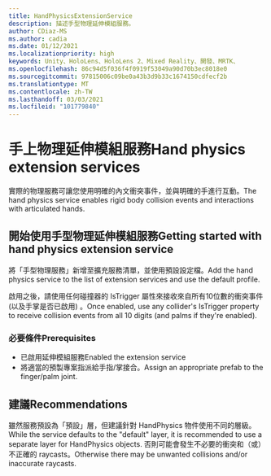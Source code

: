 ```yaml
---
title: HandPhysicsExtensionService
description: 描述手型物理延伸模組服務。
author: CDiaz-MS
ms.author: cadia
ms.date: 01/12/2021
ms.localizationpriority: high
keywords: Unity、HoloLens、HoloLens 2、Mixed Reality、開發、MRTK、
ms.openlocfilehash: 86c94d5f036f4f0919f53049a90d70b3ec8018e0
ms.sourcegitcommit: 97815006c09be0a43b3d9b33c1674150cdfecf2b
ms.translationtype: MT
ms.contentlocale: zh-TW
ms.lasthandoff: 03/03/2021
ms.locfileid: "101779840"
---
```

# <a name="hand-physics-extension-services"></a><span data-ttu-id="6be6c-104">手上物理延伸模組服務</span><span class="sxs-lookup"><span data-stu-id="6be6c-104">Hand physics extension services</span></span>

<span data-ttu-id="6be6c-105">實際的物理服務可讓您使用明確的內文衝突事件，並與明確的手進行互動。</span><span class="sxs-lookup"><span data-stu-id="6be6c-105">The hand physics service enables rigid body collision events and interactions with articulated hands.</span></span>

## <a name="getting-started-with-hand-physics-extension-service"></a><span data-ttu-id="6be6c-106">開始使用手型物理延伸模組服務</span><span class="sxs-lookup"><span data-stu-id="6be6c-106">Getting started with hand physics extension service</span></span>

<span data-ttu-id="6be6c-107">將「手型物理服務」新增至擴充服務清單，並使用預設設定檔。</span><span class="sxs-lookup"><span data-stu-id="6be6c-107">Add the hand physics service to the list of extension services and use the default profile.</span></span>

<span data-ttu-id="6be6c-108">啟用之後，請使用任何碰撞器的 IsTrigger 屬性來接收來自所有10位數的衝突事件 (以及手掌是否已啟用) 。</span><span class="sxs-lookup"><span data-stu-id="6be6c-108">Once enabled, use any collider's IsTrigger property to receive collision events from all 10 digits (and palms if they're enabled).</span></span>

### <a name="prerequisites"></a><span data-ttu-id="6be6c-109">必要條件</span><span class="sxs-lookup"><span data-stu-id="6be6c-109">Prerequisites</span></span>

- <span data-ttu-id="6be6c-110">已啟用延伸模組服務</span><span class="sxs-lookup"><span data-stu-id="6be6c-110">Enabled the extension service</span></span>
- <span data-ttu-id="6be6c-111">將適當的預製專案指派給手指/掌接合。</span><span class="sxs-lookup"><span data-stu-id="6be6c-111">Assign an appropriate prefab to the finger/palm joint.</span></span>

## <a name="recommendations"></a><span data-ttu-id="6be6c-112">建議</span><span class="sxs-lookup"><span data-stu-id="6be6c-112">Recommendations</span></span>

<span data-ttu-id="6be6c-113">雖然服務預設為「預設」層，但建議針對 HandPhysics 物件使用不同的層級。</span><span class="sxs-lookup"><span data-stu-id="6be6c-113">While the service defaults to the "default" layer, it is recommended to use a separate layer for HandPhysics objects.</span></span> <span data-ttu-id="6be6c-114">否則可能會發生不必要的衝突和（或）不正確的 raycasts。</span><span class="sxs-lookup"><span data-stu-id="6be6c-114">Otherwise there may be unwanted collisions and/or inaccurate raycasts.</span></span>
